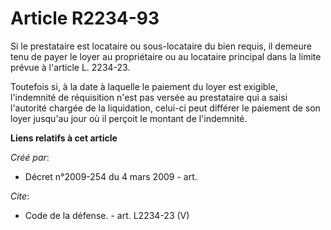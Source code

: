 # Article R2234-93

Si le prestataire est locataire ou sous-locataire du bien requis, il demeure tenu de payer le loyer au propriétaire ou au
locataire principal dans la limite prévue à l'article L. 2234-23. 

Toutefois si, à la date à laquelle le paiement du loyer est exigible, l'indemnité de réquisition n'est pas versée au
prestataire qui a saisi l'autorité chargée de la liquidation, celui-ci peut différer le paiement de son loyer jusqu'au jour
où il perçoit le montant de l'indemnité.

**Liens relatifs à cet article**

_Créé par_:

  - Décret n°2009-254 du 4 mars 2009 - art.

_Cite_:

  - Code de la défense. - art. L2234-23 (V)
